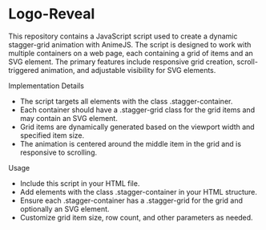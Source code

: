 # Logo-Reveal

This repository contains a JavaScript script used to create a dynamic stagger-grid animation with AnimeJS. 
The script is designed to work with multiple containers on a web page, each containing a grid of items and an SVG element. The primary features include responsive grid creation, scroll-triggered animation, and adjustable visibility for SVG elements.

Implementation Details
- The script targets all elements with the class .stagger-container.
- Each container should have a .stagger-grid class for the grid items and may contain an SVG element.
- Grid items are dynamically generated based on the viewport width and specified item size.
- The animation is centered around the middle item in the grid and is responsive to scrolling.

Usage
- Include this script in your HTML file.
- Add elements with the class .stagger-container in your HTML structure.
- Ensure each .stagger-container has a .stagger-grid for the grid and optionally an SVG element.
- Customize grid item size, row count, and other parameters as needed.
